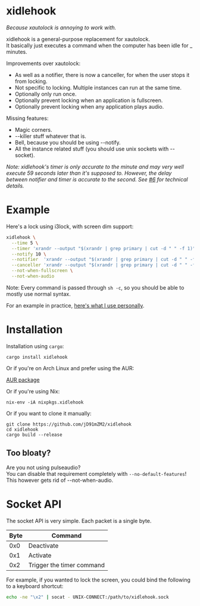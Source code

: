 # xidlehook

*Because xautolock is annoying to work with.*

xidlehook is a general-purpose replacement for xautolock.  
It basically just executes a command when the computer has been idle for \_ minutes.

Improvements over xautolock:
 - As well as a notifier, there is now a canceller, for when the user stops it from locking.
 - Not specific to locking. Multiple instances can run at the same time.
 - Optionally only run once.
 - Optionally prevent locking when an application is fullscreen.
 - Optionally prevent locking when any application plays audio.

Missing features:
 - Magic corners.
 - --killer stuff whatever that is.
 - Bell, because you should be using --notify.
 - All the instance related stuff (you should use unix sockets with --socket).

*Note: xidlehook's timer is only accurate to the minute and may very well execute 59 seconds later than it's supposed to.
However, the delay between notifier and timer is accurate to the second.
See [#6](https://github.com/jD91mZM2/xidlehook/issues/6) for technical details.*

# Example

Here's a lock using i3lock, with screen dim support:

```Bash
xidlehook \
  --time 5 \
  --timer 'xrandr --output "$(xrandr | grep primary | cut -d " " -f 1)" --brightness 1; i3lock' \
  --notify 10 \
  --notifier  'xrandr --output "$(xrandr | grep primary | cut -d " " -f 1)" --brightness .1' \
  --canceller 'xrandr --output "$(xrandr | grep primary | cut -d " " -f 1)" --brightness 1' \
  --not-when-fullscreen \
  --not-when-audio
```

Note: Every command is passed through `sh -c`, so you should be able to mostly use normal syntax.

For an example in practice,
[here's what I use personally](https://github.com/jD91mZM2/.dotfiles/blob/master/lock-timer.sh).

# Installation

Installation using `cargo`:

```
cargo install xidlehook
```

Or if you're on Arch Linux and prefer using the AUR:

[AUR package](https://aur.archlinux.org/packages/xidlehook/)

Or if you're using Nix:

```
nix-env -iA nixpkgs.xidlehook
```

Or if you want to clone it manually:

```
git clone https://github.com/jD91mZM2/xidlehook
cd xidlehook
cargo build --release
```

## Too bloaty?

Are you not using pulseaudio?  
You can disable that requirement completely with `--no-default-features`!  
This however gets rid of --not-when-audio.

# Socket API

The socket API is very simple. Each packet is a single byte.

| Byte | Command                   |
|------|---------------------------|
| 0x0  | Deactivate                |
| 0x1  | Activate                  |
| 0x2  | Trigger the timer command |

For example, if you wanted to lock the screen, you could bind the following to a keyboard shortcut:

```Bash
echo -ne "\x2" | socat - UNIX-CONNECT:/path/to/xidlehook.sock
```
